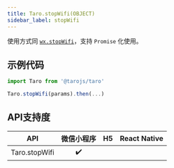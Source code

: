 ```yaml
---
title: Taro.stopWifi(OBJECT)
sidebar_label: stopWifi
---
```



使用方式同 [`wx.stopWifi`](https://developers.weixin.qq.com/miniprogram/dev/api/wx.stopWifi.html)，支持 `Promise` 化使用。

## 示例代码

```jsx
import Taro from '@tarojs/taro'

Taro.stopWifi(params).then(...)
```



## API支持度


| API | 微信小程序 | H5 | React Native |
| :-: | :-: | :-: | :-: |
| Taro.stopWifi | ✔️ |  |  |

